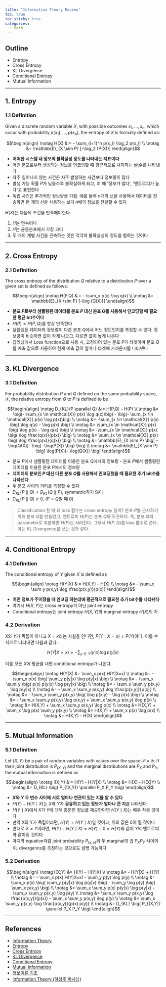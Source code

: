 ```yaml
---
title: "Information Theory Review"
toc: true
toc_sticky: true
categories:
  - Math
---
```


## Outline
  
- Entropy
- Cross Entropy
- KL Divergence
- Conditional Entropy
- Mutual Information

---

## 1. Entropy

### 1.1 Definition

Given a discrete random variable $X$, with possible outcomes $x_1, ..., x_n$, which occur with probability $p(x_1), ..., p(x_n)$, the entropy of $X$ is formally defined as:

$$\begin{align} \notag H(X) &:= - \sum_{i=1}^n p(x_i) \log_2 p(x_i)
\\ \notag &= \mathbb{E}_{X \sim P} [-\log_2 (P(X))]  
\end{align}$$

- **어떠한 시스템 내 정보의 불확실성 정도를 나타내는 지표이다**
- 어떤 분포로부터 생성되는 정보를 인코딩할 때 평균적으로 차지하는 bit수를 나타낸다
- 자주 일어나지 않는 사건은 자주 발생하는 사건보다 정보량이 많다
- 발생 가능 확률 $P$가 낮을수록 불확실하게 되고, 이 때 '정보가 많다', '엔트로피가 높다'고 표현한다
- 독립 사건은 추가적인 정보량을 가짐. 예를 들어 $n$개의 선을 사용해서 데이터를 전송하면 한 개의 선을 사용하는 보다 $n$배의 정보를 전달할 수 있다

$H(X)$는 다음의 조건을 만족해야한다.

1. $H$는 연속이다
2. $H$는 균등분포에서 가장 크다
3. 두 개의 개별 사건을 관측하는 것은 각각의 불확실성의 정도를 합하는 것이다

---

## 2. Cross Entropy

### 2.1 Definition

The cross entropy of the distribution $Q$ relative to a distribution $P$ over a given set is defined as follows:

$$\begin{align} \notag H(P,Q) &:= - \sum_x p(x) \log q(x)
\\ \notag &= \mathbb{E}_{X \sim P} [-\log (Q(X))]
\end{align}$$

- **분포 $P$로부터 샘플링된 데이터를 분포 $P$ 대신 분포 $Q$를 사용해서 인코딩할 때 필요한 평균 bit수이다**
- $H(P) \leq H(P,Q)$를 항상 만족한다
- 샘플랭된 데이터의 정보량이 다른 분포 $Q$에서 어느 정도인지를 측정할 수 있다. 정보량이 비슷하면 값이 작게 나오고, 다르면 값이 높게 나온다
- 딥러닝에서 Loss function으로 사용 시, 고정되어 있는 분포 $P$가 타겟이며 분포 $Q$를 예측 값으로 사용하여 현재 예측 값이 얼마나 타겟에 가까운지를 나타낸다

---

## 3. KL Divergence

### 3.1 Definition

For probability distribution $P$ and $Q$ defined on the same probability space, $\mathcal{X}$, the relative entropy from $Q$ to $P$ is defined to be

$$\begin{align} \notag D_{KL}(P \parallel Q) &:= H(P,Q) - H(P)
\\ \notag &= \big(- \sum_{x \in \mathcal{X}} p(x) \log q(x)\big) - \big(- \sum_{x \in \mathcal{X}} p(x) \log p(x)\big)
\\ \notag &= -\sum_{x \in \mathcal{X}} p(x) \big( \log q(x) - \log p(x) \big)
\\ \notag &= \sum_{x \in \mathcal{X}} p(x) \big( \log p(x) - \log q(x) \big)
\\ \notag &= -\sum_{x \in \mathcal{X}} p(x) \big( \log \frac{q(x)}{p(x)} \big)
\\ \notag &= \sum_{x \in \mathcal{X}} p(x) \big( \log \frac{p(x)}{q(x)} \big)
\\ \notag &= \mathbb{E}_{X \sim P} \big[ -\log(Q(X))- \big( -\log(P(X)) \big) \big]
\\ \notag &= \mathbb{E}_{X \sim P} \big[ \log(P(X))- \log(Q(X)) \big]
\end{align}$$

- 분포 $P$에서 샘플링된 데이터를 이용한 분포 $Q$에서의 정보량 - 분포 $P$에서 샘플링된 데이터를 이용한 분포 $P$에서의 정보량
- **데이터의 분포인 $P$ 대신 다른 분포 $Q$를 사용해서 인코딩했을 때 필요한 추가 bit수를 나타낸다**
- 두 분포 사이의 거리를 측정할 수 있다
- $D_{KL} (P \parallel Q) \neq D_{KL} (Q \parallel P)$, symmetric하지 않다
- $D_{KL} (P \parallel Q) \geq 0$, ($P=Q$일 때 $0$)

> Classification 할 때 왜 loss 함수는 cross entropy 일까?
> 분포 $P$를 근사하기 위해 분포 $Q$를 만들었고, 엔트로피 $H(P)$는 분포 $Q$와 무관하다. 즉, 분포 $Q$의 parameter로 미분하면 $H(P)$는 사라진다.
> 그래서 $H(P,Q)$를 loss 함수로 쓴다. 이는 KL Divergence를 쓰는 것과 같다.

---

## 4. Conditional Entropy

### 4.1 Definition

The conditional entropy of $Y$ given $X$ is defined as

$$\begin{align} \notag H(Y|X) &:= H(X,Y) - H(X)
\\ \notag &= - \sum_x \sum_y p(x,y) \log \frac{p(x,y)}{p(x)}
\end{align}$$

- **어떤 정보가 주어졌을 때 인코딩 하는데에 평균적으로 필요한 추가 bit수를 나타낸다**
- 여기서 $H(X,Y)$는 cross entropy가 아닌 joint entropy
- Conditional entropy는 joint entropy $H(X,Y)$와 marginal entropy $H(X)$의 차

### 4.2 Derivation

$X$와 $Y$가 독립이 아니고 $X=x$라는 사실을 안다면, $P(Y \mid X=x) \neq P(Y)$이다. 이를 수식으로 나타내면 다음과 같다.

$$H(Y|X=x) =-\sum_{y \in Y} (y|x) \log p(y|x)$$

이를 모든 $X$에 평균을 내면 conditional entropy가 나온다.

$$\begin{align} \notag H(Y|X) &= \sum_x p(x) H(Y|X=x)
\\ \notag &= - \sum_x p(x) \big( \sum_y p(y|x) \log p(y|x) \big)
\\ \notag &= - \sum_x \sum_y \big( p(x) p(y|x) \log p(y|x) \big)
\\ \notag &= - \sum_x \sum_y p(x,y) \log p(y|x)
\\ \notag &= - \sum_x \sum_y p(x,y) \log \frac{p(x,y)}{p(x)}
\\ \notag &= - \sum_x \sum_y p(x,y) \big( \log p(x,y) - \log p(x) \big)
\\ \notag &= - \sum_x \sum_y p(x,y) \log p(x,y) + \sum_x \sum_y p(x,y) \log p(x)
\\ \notag &= H(X,Y) + \sum_x \sum_y p(x,y) \log p(x)
\\ \notag &= H(X,Y) + \sum_x \log p(x) \sum_y p(x,y)
\\ \notag &= H(X,Y) + \sum_x p(x) \log p(x)
\\ \notag &= H(X,Y) - H(X)
\end{align}$$

---

## 5. Mutual Information

### 5.1 Definition

Let $(X, Y)$ be a pair of random variables with values over the space $\mathcal{X} \times \mathcal{Y}$. If their joint distribution is $P_{(X,Y)}$ and the marginal distributions are $P_X$ and $P_Y$, the mutual information is defined as

$$\begin{align} \notag I(X;Y) &:= H(Y) - H(Y|X)
\\ \notag &= H(X) - H(X|Y)
\\ \notag &= D_{KL} \big( P_{(X,Y)} \parallel P_X P_Y \big)
\end{align}$$

- **$X$와 $Y$ 두 변수 사이에 서로 얼마나 연관이 있는 지를 알 수 있다**
- $H(Y) - H(Y \mid X)$는 $X$와 $Y$가 **공유하고 있는 정보가 얼마나 큰 지**를 나타낸다
- $H(Y \mid X)$에서 $X$가 $Y$에 대해 충분한 정보를 제공한다면 $H(Y \mid X)$는 매우 작을 것이다
- 만약 X와 Y가 독립이라면, $H(Y) = H(Y \mid X)$일 것이고, 위의 값은 0이 될 것이다
- 반대로 $X = Y$이라면, $H(Y) - H(Y \mid X) = H(Y) - 0 = H(Y)$와 같이 $Y$의 엔트로피와 같아질 것이다
- 마지막 equation처럼 joint probability $P_{(x,y)}$와 두 marginal의 곱 $P_X P_Y$ 사이의 KL divergence를 측정하는 것으로도 설명 가능하다

### 5.2 Derivation

$$\begin{align} \notag I(X;Y) &= H(Y) - H(Y|X)
\\ \notag &= - H(Y|X) + H(Y)
\\ \notag &= - \sum_x p(x) H(Y|X=x) - \sum_y p(y) \log p(y)
\\ \notag &= \sum_x p(x) \big( \sum_y p(y|x) \log p(y|x) \big) - \sum_y \log p(y) \big( \sum_x p(x,y) \big)
\\ \notag &= \sum_x \sum_y p(x) p(y|x) \log p(y|x) - \sum_x \sum_y p(x,y) \log p(y)
\\ \notag &= \sum_x \sum_y p(x,y) \log \frac{p(x,y)}{p(x)} - \sum_x \sum_y p(x,y) \log p(y)
\\ \notag &= \sum_x \sum_y p(x,y) \log \frac{p(x,y)}{p(x) p(y)}
\\ \notag &= D_{KL} \big( P_{(X,Y)} \parallel P_X P_Y \big)
\end{align}$$

---

## References

- [Information Theory](https://en.wikipedia.org/wiki/Information_theory)
- [Entropy](https://en.wikipedia.org/wiki/Entropy_(information_theory))
- [Cross Entropy](https://en.wikipedia.org/wiki/Cross_entropy)
- [KL Divergence](https://en.wikipedia.org/wiki/Kullback%E2%80%93Leibler_divergence)
- [Conditional Entropy](https://en.wikipedia.org/wiki/Conditional_entropy)
- [Mutual Information](https://en.wikipedia.org/wiki/Mutual_information)
- [정보이론 기초](https://ratsgo.github.io/statistics/2017/09/22/information/)
- [Information Theory (하성주 박사님)](https://shurain.net/personal-perspective/information-theory/)
